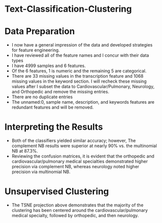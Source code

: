 # Text-Classification-Clustering

# Data Preparation

- I now have a general impression of the data and developed strategies for feature engineering.
- I have reviewed all of the feature names and I concur with their data types
- I have 4999 samples and 6 features.
- Of the 6 features, 1 is numeric and the remaining 5 are categorical.
- There are 33 missing values in the transcription feature and 1068 missing values in the keyword section. I will recheck these missing values after I subset the data to Cardiovascular/Pulmonary, Neurology, and Orthopedic and remove the missing entries.
- There are no duplicate entries
- The unnamed:0, sample name, description, and keywords features are redundant features and will be removed.

# Interpreting the Results
- Both of the classifiers yielded similar accuracy; however, The complement NB results were superior at nearly 90% vs. the multinomial NB at 87.3%.
- Reviewing the confusion matrices, it is evident that the orthopedic and cardiovascular/pulmonary medical specialties demonstrated higher precision via complement NB, whereas neurology noted higher precision via multinomial NB.

# Unsupervised Clustering
- The TSNE projection above demonstrates that the majority of the clustering has been centered around the cardiovascular/pulmonary medical specialty, followed by orthopedic, and then neurology.
